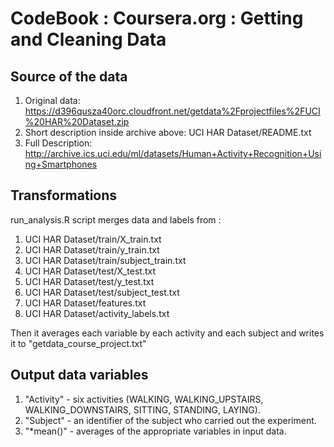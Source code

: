 # CodeBook : Coursera.org : Getting and Cleaning Data

## Source of the data

1. Original data: https://d396qusza40orc.cloudfront.net/getdata%2Fprojectfiles%2FUCI%20HAR%20Dataset.zip
2. Short description inside archive above: UCI HAR Dataset/README.txt
2. Full Description: http://archive.ics.uci.edu/ml/datasets/Human+Activity+Recognition+Using+Smartphones 

## Transformations

run_analysis.R script merges data and labels from :

1. UCI HAR Dataset/train/X_train.txt
2. UCI HAR Dataset/train/y_train.txt
3. UCI HAR Dataset/train/subject_train.txt
4. UCI HAR Dataset/test/X_test.txt
5. UCI HAR Dataset/test/y_test.txt
6. UCI HAR Dataset/test/subject_test.txt
7. UCI HAR Dataset/features.txt
8. UCI HAR Dataset/activity_labels.txt

Then it averages each variable by each activity and each subject and writes it to "getdata_course_project.txt" 

## Output data variables

1. "Activity" - six activities (WALKING, WALKING_UPSTAIRS, WALKING_DOWNSTAIRS, SITTING, STANDING, LAYING).
2. "Subject" - an identifier of the subject who carried out the experiment.
3. "*mean()" - averages of the appropriate variables in input data.
